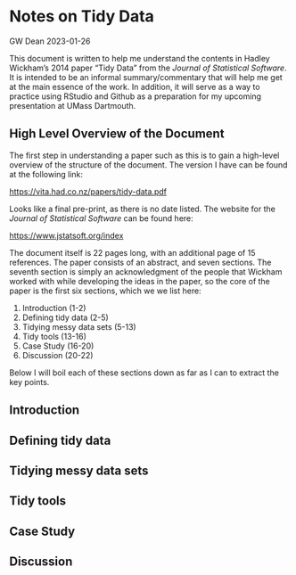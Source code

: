Notes on Tidy Data
================
GW Dean
2023-01-26

This document is written to help me understand the contents in Hadley
Wickham’s 2014 paper “Tidy Data” from the *Journal of Statistical
Software*. It is intended to be an informal summary/commentary that will
help me get at the main essence of the work. In addition, it will serve
as a way to practice using RStudio and Github as a preparation for my
upcoming presentation at UMass Dartmouth.

## High Level Overview of the Document

The first step in understanding a paper such as this is to gain a
high-level overview of the structure of the document. The version I have
can be found at the following link:

<https://vita.had.co.nz/papers/tidy-data.pdf>

Looks like a final pre-print, as there is no date listed. The website
for the *Journal of Statistical Software* can be found here:

<https://www.jstatsoft.org/index>

The document itself is 22 pages long, with an additional page of 15
references. The paper consists of an abstract, and seven sections. The
seventh section is simply an acknowledgment of the people that Wickham
worked with while developing the ideas in the paper, so the core of the
paper is the first six sections, which we we list here:

1.  Introduction (1-2)
2.  Defining tidy data (2-5)
3.  Tidying messy data sets (5-13)
4.  Tidy tools (13-16)
5.  Case Study (16-20)
6.  Discussion (20-22)

Below I will boil each of these sections down as far as I can to extract
the key points.

## Introduction

## Defining tidy data

## Tidying messy data sets

## Tidy tools

## Case Study

## Discussion
